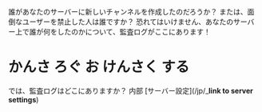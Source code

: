 <!-- TITLE: [JP] 監査ログ。 -->
<!-- SUBTITLE: 除法　についての情報　Discord　監査ログ -->

誰があなたのサーバーに新しいチャンネルを作成したのだろうか？ または、面倒なユーザーを禁止した人は誰ですか？ 恐れてはいけません、あなたのサーバー上で誰が何をしたのかについて、監査ログがここにあります！
# かんさ ろぐ お けんさく する
では、監査ログはどこにありますか？ 内部 [サーバー設定](/jp/___link to server settings__) 
